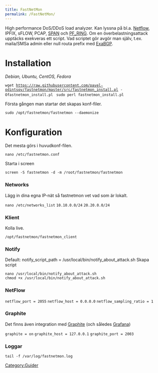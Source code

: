 ```yaml
---
title: FastNetMon
permalink: /FastNetMon/
---
```


High performance DoS/DDoS load analyzer. Kan lyssna på bl.a.
[Netflow](/Cisco_NetFlow "wikilink"), IPFIX, sFLOW, PCAP,
[SPAN](/Cisco_SPAN "wikilink") och [PF_RING](/Ntopng "wikilink"). Om en
överbelastningsattack upptäcks exekveras ett script. Vad scriptet gör
avgör man själv, t.ex. maila/SMSa admin eller null routa prefix med
[ExaBGP](/ExaBGP "wikilink").

Installation
============

*Debian, Ubuntu, CentOS, Fedora*

`wget `[`https://raw.githubusercontent.com/pavel-odintsov/fastnetmon/master/src/fastnetmon_install.pl`](https://raw.githubusercontent.com/pavel-odintsov/fastnetmon/master/src/fastnetmon_install.pl)` -Ofastnetmon_install.pl `
`sudo perl fastnetmon_install.pl`

Första gången man startar det skapas konf-filer.

`sudo /opt/fastnetmon/fastnetmon --daemonize`

Konfiguration
=============

Det mesta görs i huvudkonf-filen.

`nano /etc/fastnetmon.conf`

Starta i screen

`screen -S fastnetmon -d -m /root/fastnetmon/fastnetmon`

### Networks

Lägg in dina egna IP-nät så fastnetmon vet vad som är lokalt.

`nano /etc/networks_list`
`10.10.0.0/24`
`20.20.0.0/24`

### Klient

Kolla live.

`/opt/fastnetmon/fastnetmon_client`

### Notify

Default: notify_script_path =
/usr/local/bin/notify_about_attack.sh
Skapa script

`nano /usr/local/bin/notify_about_attack.sh`
`chmod +x /usr/local/bin/notify_about_attack.sh`

### NetFlow

`netflow_port = 2055`
`netflow_host = 0.0.0.0`
`netflow_sampling_ratio = 1`

### Graphite

Det finns även integration med [Graphite](/Graphite "wikilink") (och
således [Grafana](/Grafana "wikilink"))

`graphite = on`
`graphite_host = 127.0.0.1`
`graphite_port = 2003`

### Loggar

`tail -f /var/log/fastnetmon.log`

[Category:Guider](/Category:Guider "wikilink")